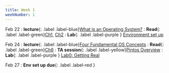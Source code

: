 ```yaml
---
title: Week 1
weekNumber: 1
---
```


Feb 22
: **lecture**{: .label .label-blue}[What is an Operating System?](#)
  : **Read**{: .label .label-green}[Ch1](https://pages.cs.wisc.edu/~remzi/OSTEP/dialogue-threeeasy.pdf), [Ch2](https://pages.cs.wisc.edu/~remzi/OSTEP/intro.pdf)
: **Lab**{: .label .label-purple } [Environment set up](https://flyingpig-1.gitbook.io/pintos_v1/getting-started/environment-setup)

Feb 24
: **lecture**{: .label .label-blue}[Four Fundamental OS Concepts](#)
  : **Read**{: .label .label-green}[Ch6](https://pages.cs.wisc.edu/~remzi/OSTEP/cpu-mechanisms.pdf)
: **TA session**{: .label .label-yellow}[Pintos Overview](#)
: **Lab**{: .label .label-purple } [Lab0: Getting Real](https://flyingpig-1.gitbook.io/pintos_v1/project-description/lab0-booting)

Feb 27
: **Env set up due**{: .label .label-red }
